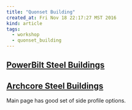 ```yaml
---
title: "Quonset Building"
created_at: Fri Nov 18 22:17:27 MST 2016
kind: article
tags:
  - workshop
  - quonset_building
---
```


## <a href="http://powerbiltbuildings.com/" target="_blank">PowerBilt Steel Buildings</a>

## <a href="http://www.archcore.com/" target="_blank">Archcore Steel Buildings</a>

Main page has good set of side profile options.

<!--
html boilerplate
<a href="" target="_blank"></a>
<a name=""></a>
<img src="" width="400px">
<ul>
  <li></li>
</ul>
<pre>
</pre>
<pre><code>
</code></pre>
<math xmlns='http://www.w3.org/1998/Math/MathML' display='block'>
</math>
-->
